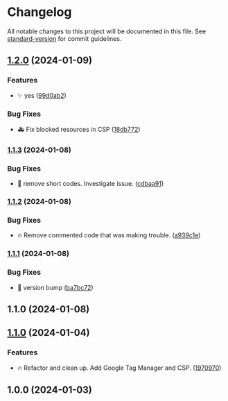 # Changelog

All notable changes to this project will be documented in this file. See [standard-version](https://github.com/conventional-changelog/standard-version) for commit guidelines.

## [1.2.0](https://github.com/Herm71/casaluna-core-functionality/compare/v1.1.3...v1.2.0) (2024-01-09)


### Features

* :sparkles: yes ([99d0ab2](https://github.com/Herm71/casaluna-core-functionality/commit/99d0ab2f9c855b8f4c5335242ecb24e3f1ed64f6))


### Bug Fixes

* :ambulance: Fix blocked resources in CSP ([18db772](https://github.com/Herm71/casaluna-core-functionality/commit/18db772713437c1c517762aa14f45e5437d3c2c7))

### [1.1.3](https://github.com/Herm71/casaluna-core-functionality/compare/v1.1.2...v1.1.3) (2024-01-08)


### Bug Fixes

* :bug: remove short codes. Investigate issue. ([cdbaa91](https://github.com/Herm71/casaluna-core-functionality/commit/cdbaa91047e8faaef36165bf4b894e30d1db74fa))

### [1.1.2](https://github.com/Herm71/casaluna-core-functionality/compare/v1.1.1...v1.1.2) (2024-01-08)


### Bug Fixes

* :fire: Remove commented code that was making trouble. ([a939c1e](https://github.com/Herm71/casaluna-core-functionality/commit/a939c1efe6c45e568684c48401cf5d9615b770ec))

### [1.1.1](https://github.com/Herm71/casaluna-core-functionality/compare/v1.1.0...v1.1.1) (2024-01-08)


### Bug Fixes

* :bug: version bump ([ba7bc72](https://github.com/Herm71/casaluna-core-functionality/commit/ba7bc72724d1eb4f53cad440c5dd1007d024ad61))

## 1.1.0 (2024-01-08)

## [1.1.0](https://github.com/Herm71/casaluna-core-functionality/compare/v1.0.0...v1.1.0) (2024-01-04)


### Features

* :fire: Refactor and clean up. Add Google Tag Manager and CSP. ([1970970](https://github.com/Herm71/casaluna-core-functionality/commit/197097002292ec0d99b183867771d82357caffc6))

## 1.0.0 (2024-01-03)
